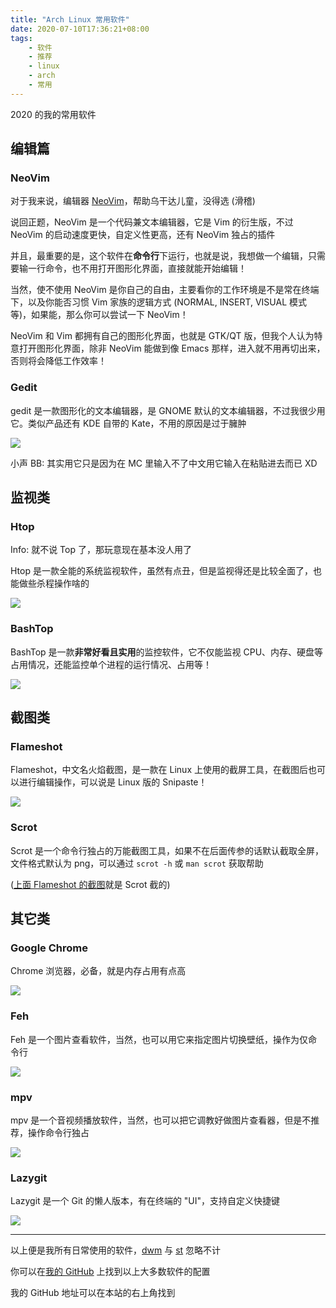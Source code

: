 ```yaml
---
title: "Arch Linux 常用软件"
date: 2020-07-10T17:36:21+08:00
tags: 
    - 软件
    - 推荐
    - linux
    - arch
    - 常用
---
```


2020 的我的常用软件

<!--more-->

## 编辑篇

### NeoVim

对于我来说，编辑器 [NeoVim](https://neovim.io)，帮助乌干达儿童，没得选 (滑稽)

说回正题，NeoVim 是一个代码兼文本编辑器，它是 Vim 的衍生版，不过 NeoVim 的启动速度更快，自定义性更高，还有 NeoVim 独占的插件

并且，最重要的是，这个软件在**命令行**下运行，也就是说，我想做一个编辑，只需要输一行命令，也不用打开图形化界面，直接就能开始编辑！

当然，使不使用 NeoVim 是你自己的自由，主要看你的工作环境是不是常在终端下，以及你能否习惯 Vim 家族的逻辑方式 (NORMAL, INSERT, VISUAL 模式等)，如果能，那么你可以尝试一下 NeoVim！

NeoVim 和 Vim 都拥有自己的图形化界面，也就是 GTK/QT 版，但我个人认为特意打开图形化界面，除非 NeoVim 能做到像 Emacs 那样，进入就不用再切出来，否则将会降低工作效率！

### Gedit

gedit 是一款图形化的文本编辑器，是 GNOME 默认的文本编辑器，不过我很少用它。类似产品还有 KDE 自带的 Kate，不用的原因是过于臃肿

![](/images/software/gedit.png)

小声 BB: 其实用它只是因为在 MC 里输入不了中文用它输入在粘贴进去而已 XD

## 监视类

### Htop

Info: 就不说 Top 了，那玩意现在基本没人用了

Htop 是一款全能的系统监视软件，虽然有点丑，但是监视得还是比较全面了，也能做些杀程操作啥的

![](/images/software/htop.png)

### BashTop

BashTop 是一款**非常好看且实用**的监控软件，它不仅能监视 CPU、内存、硬盘等占用情况，还能监控单个进程的运行情况、占用等！

![](/images/software/bashtop.png)

## 截图类

### Flameshot

Flameshot，中文名火焰截图，是一款在 Linux 上使用的截屏工具，在截图后也可以进行编辑操作，可以说是 Linux 版的 Snipaste！

![](/images/software/flameshot.png)

### Scrot

Scrot 是一个命令行独占的万能截图工具，如果不在后面传参的话默认截取全屏，文件格式默认为 png，可以通过 `scrot -h` 或 `man scrot` 获取帮助

([上面 Flameshot 的截图](#flameshot)就是 Scrot 截的)

## 其它类

### Google Chrome

Chrome 浏览器，必备，就是内存占用有点高

![](/images/software/chrome.png)

### Feh

Feh 是一个图片查看软件，当然，也可以用它来指定图片切换壁纸，操作为仅命令行

![](/images/software/feh.png)

### mpv

mpv 是一个音视频播放软件，当然，也可以把它调教好做图片查看器，但是不推荐，操作命令行独占

![](/images/software/mpv.png)

### Lazygit

Lazygit 是一个 Git 的懒人版本，有在终端的 "UI"，支持自定义快捷键

![](/images/software/lazygit.png)

---

以上便是我所有日常使用的软件，[dwm](https://dwm.suckless.org) 与 [st](https://st.suckless.org) 忽略不计

你可以在[我的 GitHub](https://github.com/KiteAB) 上找到以上大多数软件的配置

我的 GitHub 地址可以在本站的右上角找到
